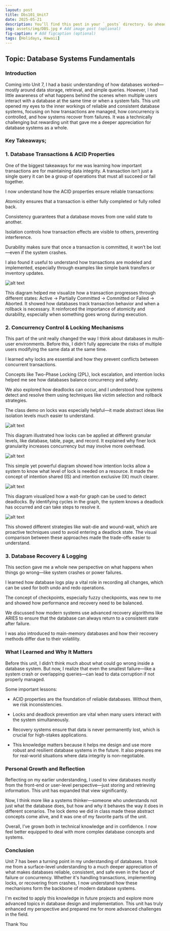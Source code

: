 ```yaml
---
layout: post
title: Dbs101_Unit7
date: 2025-05-21
description: You’ll find this post in your `_posts` directory. Go ahead and edit it and re-build the site to see your changes. # Add post description (optional)
img: assets/img/DBS.jpg # Add image post (optional)
fig-caption: # Add figcaption (optional)
tags: [Holidays, Hawaii]
---
```

## Topic: Database Systems Fundamentals

### Introduction

Coming into Unit 7, I had a basic understanding of how databases worked—mostly around data storage, retrieval, and simple queries. However, I had little awareness of what happens behind the scenes when multiple users interact with a database at the same time or when a system fails. This unit opened my eyes to the inner workings of reliable and consistent database systems, focusing on how transactions are managed, how concurrency is controlled, and how systems recover from failures. It was a technically challenging but rewarding unit that gave me a deeper appreciation for database systems as a whole.



###  Key Takeaways;

### 1. Database Transactions & ACID Properties

One of the biggest takeaways for me was learning how important transactions are for maintaining data integrity. A transaction isn’t just a single query it can be a group of operations that must all succeed or fail together.

I now understand how the ACID properties ensure reliable transactions:

Atomicity ensures that a transaction is either fully completed or fully rolled back.

Consistency guarantees that a database moves from one valid state to another.

Isolation controls how transaction effects are visible to others, preventing interference.

Durability makes sure that once a transaction is committed, it won’t be lost—even if the system crashes.

I also found it useful to understand how transactions are modeled and implemented, especially through examples like simple bank transfers or inventory updates.

![alt text](<../assets/img/Diagram of a Transaction.png>)

This diagram helped me visualize how a transaction progresses through different states: Active → Partially Committed → Committed or Failed → Aborted. It showed how databases track transaction behavior and when a rollback is necessary. It reinforced the importance of atomicity and durability, especially when something goes wrong during execution.


### 2. Concurrency Control & Locking Mechanisms

This part of the unit really changed the way I think about databases in multi-user environments. Before this, I didn’t fully appreciate the risks of multiple users modifying the same data at the same time.

I learned why locks are essential and how they prevent conflicts between concurrent transactions.

Concepts like Two-Phase Locking (2PL), lock escalation, and intention locks helped me see how databases balance concurrency and safety.

We also explored how deadlocks can occur, and I understood how systems detect and resolve them using techniques like victim selection and rollback strategies.

The class demo on locks was especially helpful—it made abstract ideas like isolation levels much easier to understand.

![alt text](<../assets/img/Database Lock Hierarchy Diagram.png>)

This diagram illustrated how locks can be applied at different granular levels, like database, table, page, and record. It explained why finer lock granularity increases concurrency but may involve more overhead.

![alt text](<../assets/img/Two-Level Lock Hierarchy Diagram.png>)

This simple yet powerful diagram showed how intention locks allow a system to know what level of lock is needed on a resource. It made the concept of intention shared (IS) and intention exclusive (IX) much clearer.

![alt text](<../assets/img/Deadlock Dectection.png>)

This diagram visualized how a wait-for graph can be used to detect deadlocks. By identifying cycles in the graph, the system knows a deadlock has occurred and can take steps to resolve it.

![alt text](<../assets/img/Deadlock Prevention Diagram.png>)

This showed different strategies like wait-die and wound-wait, which are proactive techniques used to avoid entering a deadlock state. The visual comparison between these approaches made the trade-offs easier to understand.

### 3. Database Recovery & Logging

This section gave me a whole new perspective on what happens when things go wrong—like system crashes or power failures.

I learned how database logs play a vital role in recording all changes, which can be used for both undo and redo operations.

The concept of checkpoints, especially fuzzy checkpoints, was new to me and showed how performance and recovery need to be balanced.

We discussed how modern systems use advanced recovery algorithms like ARIES to ensure that the database can always return to a consistent state after failure.

I was also introduced to main-memory databases and how their recovery methods differ due to their volatility.

### What I Learned and Why It Matters

Before this unit, I didn’t think much about what could go wrong inside a database system. But now, I realize that even the smallest failure—like a system crash or overlapping queries—can lead to data corruption if not properly managed.

Some important lessons:

- ACID properties are the foundation of reliable databases. Without them, we risk inconsistencies.

- Locks and deadlock prevention are vital when many users interact with the system simultaneously.

- Recovery systems ensure that data is never permanently lost, which is crucial for high-stakes applications.

- This knowledge matters because it helps me design and use more robust and resilient database systems in the future. It also prepares me for real-world situations where data integrity is non-negotiable.

### Personal Growth and Reflection

Reflecting on my earlier understanding, I used to view databases mostly from the front-end or user-level perspective—just storing and retrieving information. This unit has expanded that view significantly.

Now, I think more like a systems thinker—someone who understands not just what the database does, but how and why it behaves the way it does in different scenarios. The lock demo we did in class made these abstract concepts come alive, and it was one of my favorite parts of the unit.

Overall, I’ve grown both in technical knowledge and in confidence. I now feel better equipped to deal with more complex database concepts and systems.

### Conclusion

Unit 7 has been a turning point in my understanding of databases. It took me from a surface-level understanding to a much deeper appreciation of what makes databases reliable, consistent, and safe even in the face of failure or concurrency. Whether it's handling transactions, implementing locks, or recovering from crashes, I now understand how these mechanisms form the backbone of modern database systems.

I'm excited to apply this knowledge in future projects and explore more advanced topics in database design and implementation. This unit has truly enhanced my perspective and prepared me for more advanced challenges in the field.


Thank You

